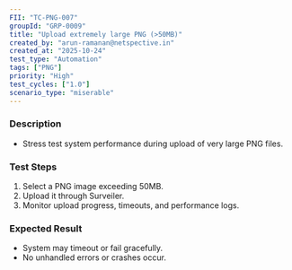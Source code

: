 ```yaml
---
FII: "TC-PNG-007"
groupId: "GRP-0009"
title: "Upload extremely large PNG (>50MB)"
created_by: "arun-ramanan@netspective.in"
created_at: "2025-10-24"
test_type: "Automation"
tags: ["PNG"]
priority: "High"
test_cycles: ["1.0"]
scenario_type: "miserable"
---
```


### Description
- Stress test system performance during upload of very large PNG files.

### Test Steps
1. Select a PNG image exceeding 50MB.  
2. Upload it through Surveiler.  
3. Monitor upload progress, timeouts, and performance logs.

### Expected Result
- System may timeout or fail gracefully.  
- No unhandled errors or crashes occur.
